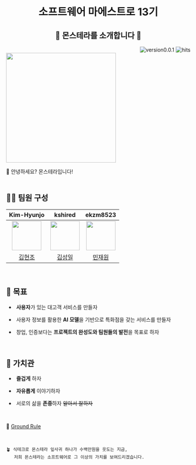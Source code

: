 <h1 align="center">
	소프트웨어 마에스트로 13기
</h1>
<h2 align="center">🌿 몬스테라를 소개합니다 🌿</h2>

<img src="https://hits.seeyoufarm.com/api/count/incr/badge.svg?url=https://github.com/SW13-Monstera/.github.git&count_bg=%234E416D&title_bg=%23727272&icon=&icon_color=%23E7E7E7&title=hits&edge_flat=false" alt="hits" align='right' style='margin-left:5px;' />

<img src="https://img.shields.io/badge/version-v0.0.2-blue" alt="version0.0.1" align='right' style='margin-left:5px;'/>

<br/>

<img src="https://user-images.githubusercontent.com/63906230/172689554-5d04f19f-1216-44f9-bad1-b20c48ff3391.gif" width="300" align="center"/>


🌿 안녕하세요? 몬스테라입니다!
<br/><br/>

## 👩🏻 팀원 구성

|                      **Kim-Hyunjo**                      |                      **kshired**                      |                      **ekzm8523**                      |
| :------------------------------------------------------: | :---------------------------------------------------: | :----------------------------------------------------: |
| <img src="https://github.com/Kim-Hyunjo.png" width="80"> | <img src="https://github.com/kshired.png" width="80"> | <img src="https://github.com/ekzm8523.png" width="80"> |
|         [김현조](https://github.com/Kim-Hyunjo)          |         [김성일](https://github.com/kshired)          |         [민재원](https://github.com/ekzm8523)          |

<br/>

## 🚀 목표

-  **사용자**가 있는 대고객 서비스를 만들자

-  사용자 정보를 활용한 **AI 모델**을 기반으로 특화점을 갖는 서비스를 만들자

-  창업, 인증보다는 **프로젝트의 완성도와 팀원들의 발전**을 목표로 하자

<br/>

## 🌈 가치관

-  **즐겁게** 하자

-  **자유롭게** 이야기하자

-  서로의 삶을 **존중**하자 ~~알아서 잘하자~~

<br/>

🔗 [Ground Rule](https://seed-cry-ce7.notion.site/GROUND-RULE-9c9e8dc70ee14e7592184f1fe754683f)

<br/>

```
🪴 식테크로 몬스테라 잎사귀 하나가 수백만원을 웃도는 지금,
   저희 몬스테라는 소프트웨어로 그 이상의 가치를 보여드리겠습니다.
```
